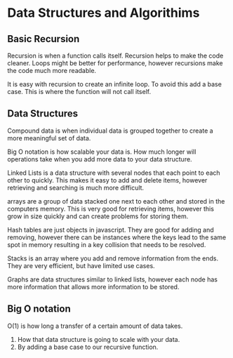 # Data Structures and Algorithims  

## Basic Recursion  

Recursion is when a function calls itself. Recursion helps to make the code cleaner. Loops might be better for performance, however recursions make the code much more readable.  

It is easy with recursion to create an infinite loop. To avoid this add a base case. This is where the function will not call itself.  

## Data Structures  

Compound data is when individual data is grouped together to create a more meaningful set of data.  

Big O notation is how scalable your data is. How much longer will operations take when you add more data to your data structure.  

Linked Lists is a data structure with several nodes that each point to each other to quickly. This makes it easy to add and delete items, however retrieving and searching is much more difficult.  

arrays are a group of data stacked one next to each other and stored in the computers memory. This is very good for retrieving items, however this grow in size quickly and can create problems for storing them.  

Hash tables are just objects in javascript. They are good for adding and removing, however there can be instances where the keys lead to the same spot in memory resulting in a key collision that needs to be resolved.  

Stacks is an array where you add and remove information from the ends. They are very efficient, but have limited use cases.  

Graphs are data structures similar to linked lists, however each node has more information that allows more information to be stored.  

## Big O notation  

O(1) is how long a transfer of a certain amount of data takes.  


1. How that data structure is going to scale with your data.  
2. By adding a base case to our recursive function.  
